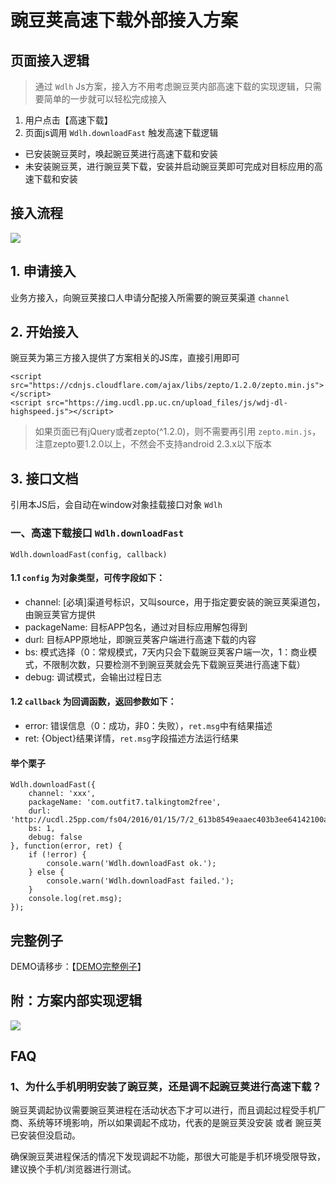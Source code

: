 # 豌豆荚高速下载外部接入方案 #

## 页面接入逻辑 ##
> 通过 `Wdlh` Js方案，接入方不用考虑豌豆荚内部高速下载的实现逻辑，只需要简单的一步就可以轻松完成接入

1. 用户点击【高速下载】
2. 页面js调用 `Wdlh.downloadFast` 触发高速下载逻辑

- 已安装豌豆荚时，唤起豌豆荚进行高速下载和安装
- 未安装豌豆荚，进行豌豆荚下载，安装并启动豌豆荚即可完成对目标应用的高速下载和安装

## 接入流程 ##
![](https://github.com/ppfe/pdlh/blob/master/imgs/%E8%B1%8C%E8%B1%86%E8%8D%9A%E6%8E%A5%E5%85%A5%E6%B5%81%E7%A8%8B.png?raw=true)

## 1. 申请接入 ##
业务方接入，向豌豆荚接口人申请分配接入所需要的豌豆荚渠道 `channel`

## 2. 开始接入 ##

豌豆荚为第三方接入提供了方案相关的JS库，直接引用即可

	<script src="https://cdnjs.cloudflare.com/ajax/libs/zepto/1.2.0/zepto.min.js"></script>
	<script src="https://img.ucdl.pp.uc.cn/upload_files/js/wdj-dl-highspeed.js"></script>

> 如果页面已有jQuery或者zepto(^1.2.0)，则不需要再引用 `zepto.min.js`，注意zepto要1.2.0以上，不然会不支持android 2.3.x以下版本

## 3. 接口文档 ##
引用本JS后，会自动在window对象挂载接口对象 `Wdlh`

### 一、高速下载接口 `Wdlh.downloadFast` ###

	Wdlh.downloadFast(config, callback)

#### 1.1 `config` 为对象类型，可传字段如下： ####

- channel: [必填]渠道号标识，又叫source，用于指定要安装的豌豆荚渠道包，由豌豆荚官方提供
- packageName: 目标APP包名，通过对目标应用解包得到
- durl: 目标APP原地址，即豌豆荚客户端进行高速下载的内容
- bs: 模式选择（0：常规模式，7天内只会下载豌豆荚客户端一次，1：商业模式，不限制次数，只要检测不到豌豆荚就会先下载豌豆荚进行高速下载）
- debug: 调试模式，会输出过程日志

#### 1.2 `callback` 为回调函数，返回参数如下： ####

- error: 错误信息（0：成功，非0：失败），`ret.msg`中有结果描述
- ret: {Object}结果详情，`ret.msg`字段描述方法运行结果

#### 举个栗子 ####

	Wdlh.downloadFast({
		channel: 'xxx',
		packageName: 'com.outfit7.talkingtom2free',
		durl: 'http://ucdl.25pp.com/fs04/2016/01/15/7/2_613b8549eaaec403b3ee64142100a861.apk',
		bs: 1,
		debug: false
	}, function(error, ret) {
		if (!error) {
			console.warn('Wdlh.downloadFast ok.');
		} else {
			console.warn('Wdlh.downloadFast failed.');
		}
		console.log(ret.msg);
	});


## 完整例子 ##
DEMO请移步：【[DEMO完整例子](https://github.com/ppfe/pdlh/tree/master/demo)】

## 附：方案内部实现逻辑 ##
![](https://github.com/ppfe/pdlh/blob/master/imgs/%E8%B1%8C%E8%B1%86%E8%8D%9A%E6%96%B9%E6%A1%88%E5%86%85%E9%83%A8%E9%80%BB%E8%BE%91.png?raw=true)

## FAQ ##

### 1、为什么手机明明安装了豌豆荚，还是调不起豌豆荚进行高速下载？ ###
豌豆荚调起协议需要豌豆荚进程在活动状态下才可以进行，而且调起过程受手机厂商、系统等环境影响，所以如果调起不成功，代表的是豌豆荚没安装 或者 豌豆荚已安装但没启动。

确保豌豆荚进程保活的情况下发现调起不功能，那很大可能是手机环境受限导致，建议换个手机/浏览器进行测试。
